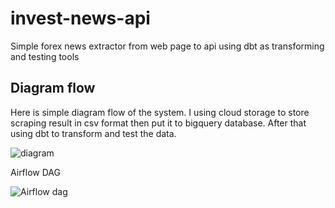 # invest-news-api
Simple forex news extractor from web page to api using dbt as transforming and testing tools

## Diagram flow
Here is simple diagram flow of the system. I using cloud storage to store scraping result in csv format then put it to bigquery database. After that using dbt to transform and test the data.

![diagram](https://i.postimg.cc/xjZnJxb0/Screen-Shot-2022-09-09-at-00-02-21.png)


Airflow DAG

![Airflow dag](https://i.postimg.cc/xCPNjG4r/Screen-Shot-2022-09-08-at-23-14-30.png)



